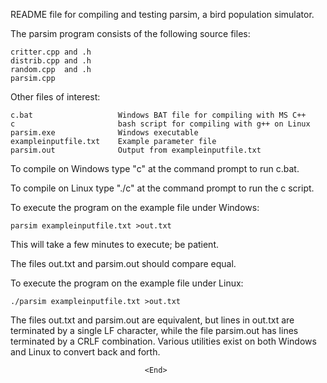 README file for compiling and testing parsim, a bird population simulator.

The parsim program consists of the following source files:

	critter.cpp and .h
	distrib.cpp and .h
	random.cpp  and .h
	parsim.cpp

Other files of interest:

	c.bat                   Windows BAT file for compiling with MS C++
	c                       bash script for compiling with g++ on Linux
	parsim.exe              Windows executable
	exampleinputfile.txt    Example parameter file
	parsim.out              Output from exampleinputfile.txt

To compile on Windows type "c" at the command prompt to run c.bat.

To compile on Linux type "./c" at the command prompt to run the c script.

To execute the program on the example file under Windows:

	parsim exampleinputfile.txt >out.txt

This will take a few minutes to execute; be patient.

The files out.txt and parsim.out should compare equal.

To execute the program on the example file under Linux:

	./parsim exampleinputfile.txt >out.txt

The files out.txt and parsim.out are equivalent, but lines in out.txt are 
terminated by a single LF character, while the file parsim.out has lines 
terminated by a CRLF combination.  Various utilities exist on both Windows 
and Linux to convert back and forth.

                                  <End>
